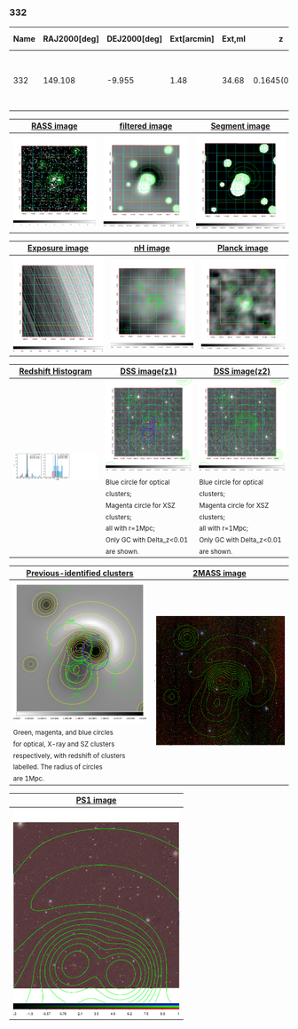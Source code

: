 <div STYLE="page-break-after: always;"></div>

### 332

|Name|RAJ2000[deg]|DEJ2000[deg] |Ext[arcmin]| Ext,ml | z | z_src| C|GC(XSZ,Delta_z<0.01)| GC(OPT,Delta_z<0.01)|GC| R_sig[arcmin] | R500[arcmin] | R500[Mpc]| CRsig[c/s] | CR500[c/s] |L500[1E44 erg/s]|F500[1E-12 erg/s/cm^2]| M500[1E14 Msun]|Tx[keV]|Cnt_sig|Beta|Rc[arcmin]|Comment|Alias|
|---|---|---|---|---|---|------|---|--------|---------|----------|---|---|---|---|---|---|---|---|---|---|---|---|---|---|
|332| 149.108| -9.955| 1.48| 34.68| 0.1645(0.005)| z1, z_xsz| B| XB| A, W| A, MCXC, N, PSZ2, Tar, W, XB| 9.288| 6.784| 1.148| 0.264(0.034)| 0.253(0.032)| 3.546(0.220)| 4.759(0.296)| 5.06(0.15)| 6.14(0.12)| 171.5| 0.656(-0.084+0.124)| 2.562(-0.778+0.974)| -| k107|

|[RASS image](../image/332/332_img.pdf)|[filtered image](../image/332/332_fil.pdf)|[Segment image](../image/332/332_seg.pdf)|
|-------------------|--------------------|-------------------|
| <img src="../image/332/332_img.png" width="300">  | <img src="../image/332/332_fil.png" width="300">   | <img src="../image/332/332_seg.png" width="300">  |

|[Exposure image](../image/332/332_mex.pdf)| [nH image](../image/332/332_nh.pdf)| [Planck image](../image/332/332_p.pdf)|
|-------------------|--------------------|-------------------|
|<img src="../image/332/332_mex.png" width="300">   | <img src="../image/332/332_nh.png" width="300">    | <img src="../image/332/332_p.png" width="300"> |

|[Redshift Histogram](../image/332/332_zg.pdf) | [DSS image(z1)](../image/332/332_dss_z1.pdf)      |  [DSS image(z2)](../image/332/332_dss_z2.pdf)    |
|-------------------|--------------------|-------------------|
|<img src="../image/332/332_zg.png" width="300"> |<img src="../image/332/332_dss_z1.png" width="300"> <sub><br>Blue circle for optical clusters; <br>Magenta circle for XSZ clusters; <br>all with r=1Mpc; <br>Only GC with Delta_z<0.01 are shown. </sub>| <img src="../image/332/332_dss_z2.png" width="300"><sub><br>Blue circle for optical clusters; <br>Magenta circle for XSZ clusters; <br>all with r=1Mpc; <br>Only GC with Delta_z<0.01 are shown. </sub> |

|[Previous-identified clusters](../image/332/332_gc.pdf) | [2MASS image](../image/332/332_2mass.pdf)      |
|-------------------|-------------------|
|<img src=../image/332/332_gc.png width="300"> <br><sub>Green, magenta, and blue circles <br>for optical, X-ray and SZ clusters <br>respectively, with redshift of clusters <br>labelled. The radius of circles <br>are 1Mpc.</sub>|<img src="../image/332/332_2mass.png" width="300">  |

|[PS1 image](../image/332/332_ps1.pdf)            |
|-------------------|
| <img src="../image/332/332_ps1.png" width="300">  |
